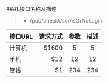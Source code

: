 ###1.接口名称及描述
>* /pub/checkUser/isOrNoLogin



| 接口URL   | 请求方式 |  参数   | 描述 |
| ------   | ---:  | :----:  |:---------: |
| 计算机     | \$1600 |   5     |5 |
| 手机        |   \$12   |   12   |12   |
| 管线        |    \$1    |  234  |234  |






